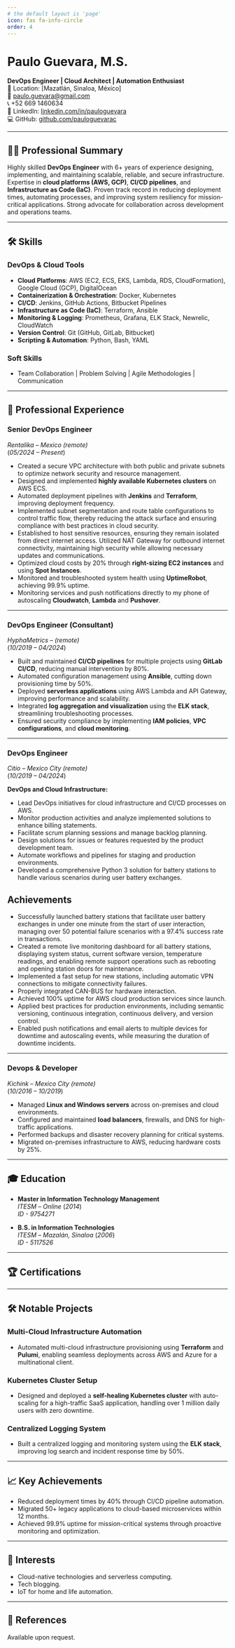 ```yaml
---
# the default layout is 'page'
icon: fas fa-info-circle
order: 4
---
```


# Paulo Guevara, M.S.
**DevOps Engineer | Cloud Architect | Automation Enthusiast**  
📍 Location: [Mazatlán, Sinaloa, México]  
📧 paulo.guevara@gmail.com  
📞 +52 669 1460634  
💼 LinkedIn: [linkedin.com/in/pauloguevara](https://linkedin.com/in/pauloguevara)  
💻 GitHub: [github.com/pauloguevarac](https://github.com/pauloguevarac)  


---

## 👨‍💻 **Professional Summary**
Highly skilled **DevOps Engineer** with 6+ years of experience designing, implementing, and maintaining scalable, reliable, and secure infrastructure. Expertise in **cloud platforms (AWS, GCP)**, **CI/CD pipelines**, and **Infrastructure as Code (IaC)**. Proven track record in reducing deployment times, automating processes, and improving system resiliency for mission-critical applications. Strong advocate for collaboration across development and operations teams.

---

## 🛠️ **Skills**

### **DevOps & Cloud Tools**
- **Cloud Platforms**: AWS (EC2, ECS, EKS, Lambda, RDS, CloudFormation), Google Cloud (GCP), DigitalOcean
- **Containerization & Orchestration**: Docker, Kubernetes
- **CI/CD**: Jenkins, GitHub Actions, Bitbucket Pipelines
- **Infrastructure as Code (IaC)**: Terraform, Ansible
- **Monitoring & Logging**: Prometheus, Grafana, ELK Stack, Newrelic, CloudWatch
- **Version Control**: Git (GitHub, GitLab, Bitbucket)
- **Scripting & Automation**: Python, Bash, YAML

### **Soft Skills**
- Team Collaboration | Problem Solving | Agile Methodologies | Communication

---

## 💼 **Professional Experience**

### **Senior DevOps Engineer**  
*Rentalika* – *Mexico (remote)*  
(*05/2024 – Present*)

- Created a secure VPC architecture with both public and private subnets to optimize network security and resource management.  
- Designed and implemented **highly available Kubernetes clusters** on AWS ECS.  
- Automated deployment pipelines with **Jenkins** and **Terraform**, improving deployment frequency.  
-  Implemented subnet segmentation and route table configurations to control traffic flow, thereby reducing the attack surface and ensuring compliance with best practices in cloud security.  
- Established to host sensitive resources, ensuring they remain isolated from direct internet access. Utilized NAT Gateway for outbound internet connectivity, maintaining high security while allowing necessary updates and communications.  
- Optimized cloud costs by 20% through **right-sizing EC2 instances** and using **Spot Instances**.  
- Monitored and troubleshooted system health using  **UptimeRobot**, achieving 99.9% uptime.  
- Monitoring services and push notifications directly to my phone of autoscaling **Cloudwatch**, **Lambda** and **Pushover**.  

---

### **DevOps Engineer (Consultant)**  
*HyphaMetrics* – *(remote)*  
(*10/2019 – 04/2024*)

- Built and maintained **CI/CD pipelines** for multiple projects using **GitLab CI/CD**, reducing manual intervention by 80%.
- Automated configuration management using **Ansible**, cutting down provisioning time by 50%.
- Deployed **serverless applications** using AWS Lambda and API Gateway, improving performance and scalability.
- Integrated **log aggregation and visualization** using the **ELK stack**, streamlining troubleshooting processes.
- Ensured security compliance by implementing **IAM policies**, **VPC configurations**, and **cloud monitoring**.

---

### **DevOps Engineer**  
*Citio* – *Mexico City (remote)*  
(*10/2019 – 04/2024*)


**DevOps and Cloud Infrastructure:**  
- Lead DevOps initiatives for cloud infrastructure and CI/CD processes on AWS.
- Monitor production activities and analyze implemented solutions to enhance billing statements.
- Facilitate scrum planning sessions and manage backlog planning.
- Design solutions for issues or features requested by the product development team.
- Automate workflows and pipelines for staging and production environments.
- Developed a comprehensive Python 3 solution for battery stations to handle various scenarios during user battery exchanges.

## Achievements

- Successfully launched battery stations that facilitate user battery exchanges in under one minute from the start of user interaction, managing over 50 potential failure scenarios with a 97.4% success rate in transactions.
- Created a remote live monitoring dashboard for all battery stations, displaying system status, current software version, temperature readings, and enabling remote support operations such as rebooting and opening station doors for maintenance.
- Implemented a fast setup for new stations, including automatic VPN connections to mitigate connectivity failures.
- Properly integrated CAN-BUS for hardware interaction.
- Achieved 100% uptime for AWS cloud production services since launch.
- Applied best practices for production environments, including semantic versioning, continuous integration, continuous delivery, and version control.
- Enabled push notifications and email alerts to multiple devices for downtime and autoscaling events, while measuring the duration of downtime incidents.

---

### **Devops & Developer**  
*Kichink* – *Mexico City (remote)*  
(*10/2016 – 10/2019*)

- Managed **Linux and Windows servers** across on-premises and cloud environments.
- Configured and maintained **load balancers**, firewalls, and DNS for high-traffic applications.
- Performed backups and disaster recovery planning for critical systems.
- Migrated on-premises infrastructure to AWS, reducing hardware costs by 25%.

---

## 🎓 **Education**

- **Master in Information Technology Management**  
  *ITESM* – *Online* (*2014*)  
  *ID - 9754271*

- **B.S. in Information Technologies**  
  *ITESM* – *Mazalán, Sinaloa* (*2006*)  
  *ID - 5117526*

---

## 🏆 **Certifications**
<!-- - **AWS Certified DevOps Engineer**  
- **Certified Kubernetes Administrator (CKA)**
- **HashiCorp Terraform Associate**
- **Docker Certified Associate**
- **Microsoft Certified: Azure Fundamentals** -->

---

## 🛠️ **Notable Projects**

### **Multi-Cloud Infrastructure Automation**
- Automated multi-cloud infrastructure provisioning using **Terraform** and **Pulumi**, enabling seamless deployments across AWS and Azure for a multinational client.

### **Kubernetes Cluster Setup**
- Designed and deployed a **self-healing Kubernetes cluster** with auto-scaling for a high-traffic SaaS application, handling over 1 million daily users with zero downtime.

### **Centralized Logging System**
- Built a centralized logging and monitoring system using the **ELK stack**, improving log search and incident response time by 50%.

---

## 📈 **Key Achievements**
- Reduced deployment times by 40% through CI/CD pipeline automation.
- Migrated 50+ legacy applications to cloud-based microservices within 12 months.
- Achieved 99.9% uptime for mission-critical systems through proactive monitoring and optimization.

---

## 🌟 **Interests**
- Cloud-native technologies and serverless computing.
- Tech blogging.
- IoT for home and life automation.

---

## 🔗 **References**
Available upon request.